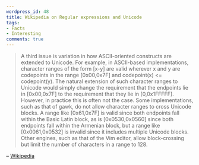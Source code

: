 ```yaml
---
wordpress_id: 48
title: Wikipedia on Regular expressions and Unicode
tags:
- Facts
- Interesting
comments: true
---
```

<blockquote><p>A third issue is variation in how ASCII-oriented constructs are extended to Unicode. For example, in ASCII-based implementations, character ranges of the form [x-y] are valid wherever x and y are codepoints in the range [0x00,0x7F] and codepoint(x) &lt;= codepoint(y). The natural extension of such character ranges to Unicode would simply change the requirement that the endpoints lie in [0x00,0x7F] to the requirement that they lie in [0,0x1FFFFF]. However, in practice this is often not the case. Some implementations, such as that of gawk, do not allow character ranges to cross Unicode blocks. A range like [0x61,0x7F] is valid since both endpoints fall within the Basic Latin block, as is [0x0530,0x0560] since both endpoints fall within the Armenian block, but a range like [0x0061,0x0532] is invalid since it includes multiple Unicode blocks. Other engines, such as that of the Vim editor, allow block-crossing but limit the number of characters in a range to 128.</p></blockquote>

&ndash; <a href="http://en.wikipedia.org/wiki/Regexp#Regular_expressions_and_Unicode">Wikipedia</a>

